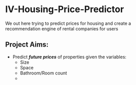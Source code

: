 # IV-Housing-Price-Predictor
We out here trying to predict prices for housing and create a recommendation engine of rental companies for users

## Project Aims: 
+ Predict **_future prices_** of properties given the variables:
    + Size
    + Space
    + Bathroom/Room count
    + 
